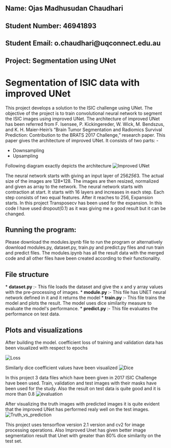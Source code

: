 <h2> Name: Ojas Madhusudan Chaudhari </h2>

<h2> Student Number: 46941893 </h2>

<h2>Student Email: o.chaudhari@uqconnect.edu.au </h2>

<h2>Project: Segmentation using UNet </h2>


<h1> Segmentation of ISIC data with improved UNet </h1>

This project develops a solution to the ISIC challenge using UNet. The objective of the project is to train convolutional neural network to segment the ISIC images using improved UNet. The architecture of improved UNet has been referred from F. Isensee, P. Kickingereder, W. Wick, M. Bendszus, and K. H. Maier-Hein’s “Brain Tumor Segmentation and Radiomics Survival Prediction: Contribution to the BRATS 2017 Challenge,” research paper. This paper gives the architecture of improved UNet. It consists of two parts: -
* Downsampling
* Upsampling

Following diagram exactly depicts the architecture
![Improved UNet](https://github.com/OjasChaudhari23/PatternFlow/blob/topic-recognition/recognition/s4694189_UNET/improvedunet.png)

The neural network starts with giving an input layer of 256*256*3. The actual size of the images are 128*128. The images are then resized, normalized and given as array to the network. The neural network starts with contraction at start. It starts with 16 layers and increases in each step. Each step consists of two equal features. After it reaches to 256, Expansion starts. In this project Transposecv has been used for the expansion. In this code I have used dropout(0.1) as it was giving me a good result but it can be changed.

<h2>Running the program: </h2>
Please download the modules.ipynb file to run the program or alternatively download modules.py, dataset.py, train.py and predict.py files and run train and predict files. The modules.ipynb has all the result data with the merged code and all other files have been created according to their functionality.

<h2> File structure </h2>
* <b> dataset.py </b>:- This file loads the dataset and give the x and y array values with the pre-processing of images.
* <b> module.py </b>:- This file has UNET neural network defined in it and it returns the model
* <b> train.py </b> :- This file trains the model and plots the result. The model uses dice similarity measure to evaluate the model's performance.
* <b> predict.py </b> :- This file evaluates the performance on test data.

<h2> Plots and visualizations</h2>

 After building the model. coefficient loss of training and validation data has been visualized with respect to epochs
 
 ![Loss](https://github.com/OjasChaudhari23/PatternFlow/blob/topic-recognition/recognition/s4694189_UNET/loss_picture.jpg)
 
 Similarly dice coefficient values have been visualized
 ![Dice](https://github.com/OjasChaudhari23/PatternFlow/blob/topic-recognition/recognition/s4694189_UNET/dice_coefficient.jpg)
 
 In this project 3 data files which have been given in 2017 ISIC Challenge have been used. Train, validation and test images with their masks have been used for the study. Also the result on test data is quite good and it is more than 0.8
 ![evaluation](https://github.com/OjasChaudhari23/PatternFlow/blob/topic-recognition/recognition/s4694189_UNET/prediction.jpg)
 
 After visualizing the truth images with predicted images it is quite evident that the improved UNet has performed realy well on the test images.
 ![Truth_vs_prediction](https://github.com/OjasChaudhari23/PatternFlow/blob/topic-recognition/recognition/s4694189_UNET/truth_vs_prediction.jpg)
 
 This project uses tensorflow version 2.1 version and cv2 for image processing operations. Also Improved Unet has given better image segmentation result that Unet with greater than 80% dice similarity on the test set.
 
 







 

